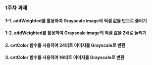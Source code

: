### 1주차 과제

#### 1-1. addWeighted를 활용하여 Grayscale image의 픽셀 값을 반으로 줄이기
#### 1-2. addWeighted를 활용하여 Grayscale image의 픽셀 값을 2배로 늘리기
#### 2. cvtColor 함수를 사용하여 24비트 이미지를 Grayscale로 변환
#### 3. cvtColor 함수를 사용하여 16비트 이미지를 Grayscale로 변환
